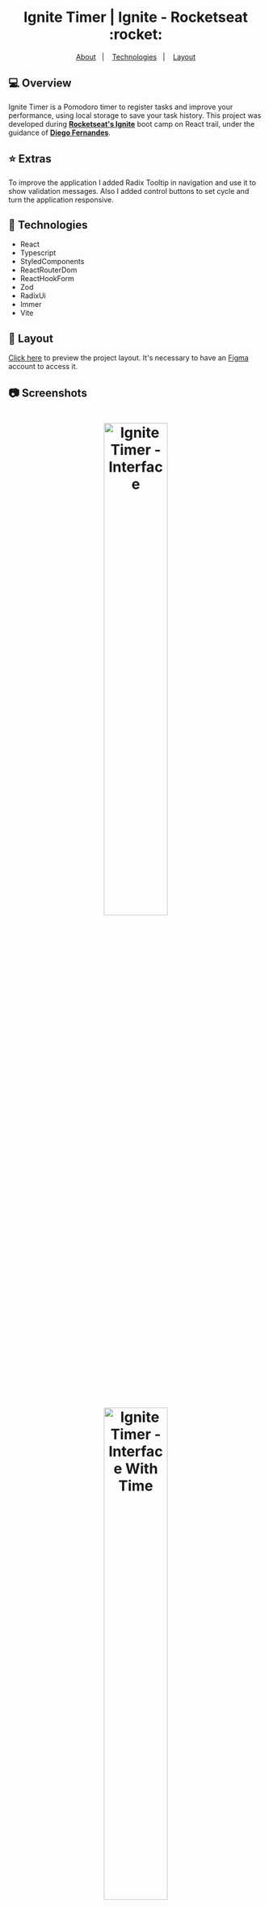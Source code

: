 <p align="center">
  <h1 align="center">Ignite Timer | Ignite - Rocketseat :rocket:</h1>
</p>

<p align="center">
  <a href="#-Overview">About</a>&nbsp;&nbsp;&nbsp;|&nbsp;&nbsp;&nbsp;
  <a href="#-Technologies">Technologies</a>&nbsp;&nbsp;&nbsp;|&nbsp;&nbsp;&nbsp;
  <a href="#-Layout">Layout</a>
</p>

## 💻 Overview

Ignite Timer is a Pomodoro timer to register tasks and improve your performance, using local storage to save your task history. This project was developed during **[Rocketseat's Ignite](https://github.com/Rocketseat)** boot camp on React trail, under the guidance of **[Diego Fernandes](https://github.com/diego3g)**.

## :star: Extras

To improve the application I added Radix Tooltip in navigation and use it to show validation messages. Also I added control buttons to set cycle and turn the application responsive.

## 🚀 Technologies

- React
- Typescript
- StyledComponents
- ReactRouterDom
- ReactHookForm
- Zod
- RadixUi
- Immer
- Vite

## 🔖 Layout

[Click here](<https://www.figma.com/file/aLAP0nz7YrgatbmEvl8lRl/Ignite-Timer-(Community)?node-id=313%3A964>) to preview the project layout. It's necessary to have an [Figma](https://figma.com) account to access it.

## :camera: Screenshots

<h1 align="center">
  <img src="https://imgur.com/oeOLnTl.png" alt="Ignite Timer - Interface" style="height: 50%; width: 50%;" />
  <img src="https://imgur.com/RJuO9fD.png" alt="Ignite Timer - Interface With Time" style="height: 50%; width: 50%;" />
  <img src="https://imgur.com/gqFDrqK.png" alt="Ignite Timer - History Interface" style="height: 50%; width: 50%;" />
  <img src="https://imgur.com/IwRRJCu.png" alt="Ignite Timer - History Interface Without Data" style="height: 50%; width: 50%;" />
</h1>

<br />

<a href='#top'>

:arrow_up: Back to top

</a>
